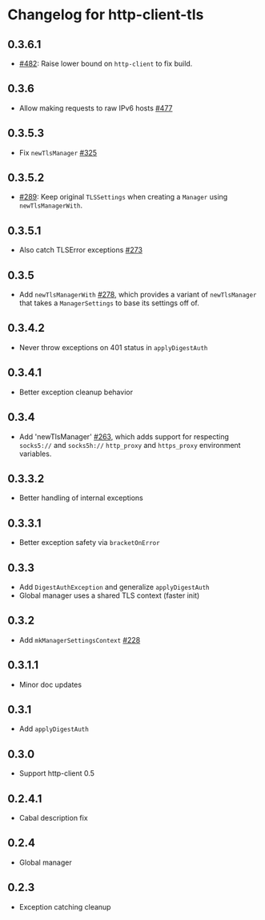 # Changelog for http-client-tls

## 0.3.6.1

* [#482](https://github.com/snoyberg/http-client/issues/482):
  Raise lower bound on `http-client` to fix build.

## 0.3.6

* Allow making requests to raw IPv6 hosts [#477](https://github.com/snoyberg/http-client/pull/477)

## 0.3.5.3

* Fix `newTlsManager` [#325](https://github.com/snoyberg/http-client/issues/325)

## 0.3.5.2

* [#289](https://github.com/snoyberg/http-client/issues/289):
  Keep original `TLSSettings` when creating a `Manager` using `newTlsManagerWith`.

## 0.3.5.1

* Also catch TLSError exceptions [#273](https://github.com/snoyberg/http-client/pull/273)

## 0.3.5

* Add `newTlsManagerWith`
  [#278](https://github.com/snoyberg/http-client/issues/278), which
  provides a variant of `newTlsManager` that takes a `ManagerSettings`
  to base its settings off of.

## 0.3.4.2

* Never throw exceptions on 401 status in `applyDigestAuth`

## 0.3.4.1

* Better exception cleanup behavior

## 0.3.4

* Add 'newTlsManager'
  [#263](https://github.com/snoyberg/http-client/issues/263), which adds
  support for respecting `socks5://` and `socks5h://` `http_proxy` and
  `https_proxy` environment variables.

## 0.3.3.2

* Better handling of internal exceptions

## 0.3.3.1

* Better exception safety via `bracketOnError`

## 0.3.3

* Add `DigestAuthException` and generalize `applyDigestAuth`
* Global manager uses a shared TLS context (faster init)

## 0.3.2

* Add `mkManagerSettingsContext` [#228](https://github.com/snoyberg/http-client/issues/228)

## 0.3.1.1

* Minor doc updates

## 0.3.1

* Add `applyDigestAuth`

## 0.3.0

* Support http-client 0.5

## 0.2.4.1

* Cabal description fix

## 0.2.4

* Global manager

## 0.2.3

* Exception catching cleanup

